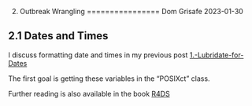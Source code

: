 2. Outbreak Wrangling
================
Dom Grisafe
2023-01-30

## 2.1 Dates and Times

I discuss formatting date and times in my previous post
[1.-Lubridate-for-Dates](https://github.com/dgrisafe/outbreak_wrangling/blob/main/1.-Lubridate-for-Dates.md#posixct-the-class-of-date-and-time)

The first goal is getting these variables in the “POSIXct” class.

Further reading is also available in the book
[R4DS](https://r4ds.had.co.nz/dates-and-times.html)
